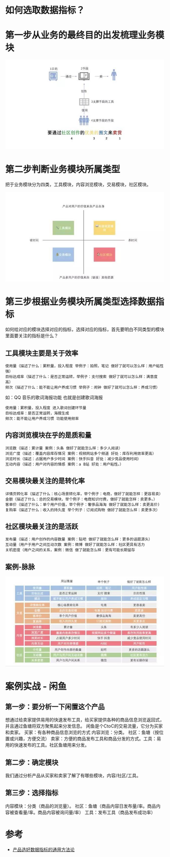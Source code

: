 # 如何选取数据指标？

# 第一步从业务的最终目的出发梳理业务模块

![](_pic/Metrics.jpeg)

# 第二步判断业务模块所属类型

把于业务模块分为四类，工具模块，内容浏览模块，交易模块，社区模块。

![](_pic/Metrics-01.jpeg)

# 第三步根据业务模块所属类型选择数据指标

如何给对应的模块选择对应的指标，选择对应的指标，首先要明白不同类型的模块里面要关注的指标是什么？

## 工具模块主要是关于效率

```text
使用量（描述了什么：累积量，投入程度 举例子：拍照，笔记 做好了就可以怎么样：用户粘性强）
目标达成率（描述了什么：是否正常运转，举例子：支付搜索 做好了就可以怎么样：满意度高）
频次（描述了什么：能不能让用户养成习惯 举例子：闹钟 做好了就可以怎么样：养成习惯）
```
如：QQ 音乐的歌词海报功能 也就是创建歌词海报 
```text
使用量：累积量，投入程度 进入歌词创建环节量 
目标达成率：是否正常运转，海报生成 
频次：能不能让用户养成习惯 功能使用频率
```

## 内容浏览模块在乎的是质和量
```text
浏览数（描述：累计量 案例：头条 做好了就能怎么样：多少人阅读）
浏览广度（描述：覆盖内容库存情况 案例：视频网站多个频道 好处：库存利用效率更高）
浏览时长（描述：占据用户多少时间 案例：快手抖音 好处：减少竞品使用时间）
互动内容（描述：用户对内容的情感 案例：a B站 好处：用户粘性。）
```

## 交易模块最关注的是转化率
```text
详情页转化率（描述了什么：核心场景转化率，举个例子：电商，做好了就能怎样：更容易卖）
金额（描述了什么：总的交易模块，举个例子：电商知识付费，做好了就能怎样：卖更多。）
客单价（描述了什么：单个用户价值，举个例子：奢侈品海淘 做好了就能怎么样：卖更高价)
复购率（描述了什么：收入的持久度 举个列子：订阅式购物 做好了就能怎么样：卖更多次）
```

## 社区模块最关注的是活跃
```text
发布量（描述：用户创作的内容数量 案例：贴吧 做好了就能怎么样：更多的话题源头）
互动量（用户于用户之间互动次数 案例：微博 做好了就能怎么样：社区更具有活力
关机密度（用户之间的关系，案例：微信 做了就能怎么样：更有可能长期留存
```

## 案例-脉脉
![](_pic/Metrics-MaiMai.jpeg)

# 案例实战 - 闲鱼

## 第一步：要分析一下闲置这个产品
想通过给卖家提供易用的快速发布工具，给买家提供各种的商品信息浏览返回式，并且通过鱼塘将双方聚焦起来分发信息。
闲鱼是个CtoC的交易流量，它分为买家和卖家。
买家：有各种商品信息浏览的方式 内容浏览：分类。 社区：鱼塘（按位置或兴趣，方便交流）
卖家：方便的商品发布工具和商品分发的方式。工具：易用的快速发布的工具。社区鱼塘用来分发。

## 第二步：确定模块
我们通过分析产品从买家和卖家了解了有哪些模块，内容/社区/工具。

## 第三步：选择指标
内容模块：分类（商品的浏览量）。
社区：鱼塘（商品内容日发布量/率。商品内容被查看量/率。商品内容被询问量/率）
工具：发布工具（商品发布成功率）

# 参考

* [产品选好数据指标的通用方法论](https://www.toutiao.com/i6766532279830315533/)
